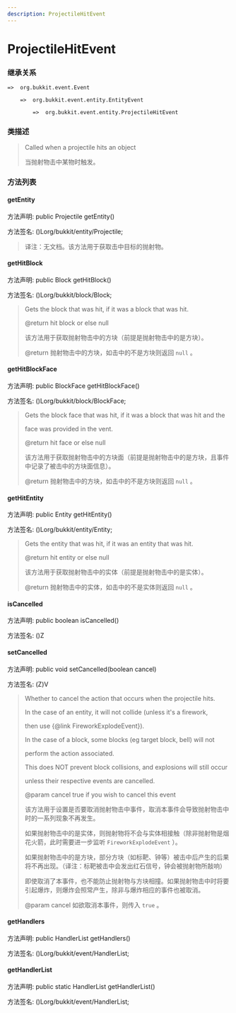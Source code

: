 ```yaml
---
description: ProjectileHitEvent
---
```


# ProjectileHitEvent

### 继承关系

    =>  org.bukkit.event.Event

        =>  org.bukkit.event.entity.EntityEvent

            =>  org.bukkit.event.entity.ProjectileHitEvent

### 类描述

> Called when a projectile hits an object
>
> 当抛射物击中某物时触发。

### 方法列表

#### getEntity

方法声明: public Projectile getEntity()

方法签名: ()Lorg/bukkit/entity/Projectile;

> 译注：无文档。该方法用于获取击中目标的抛射物。

#### getHitBlock

方法声明: public Block getHitBlock()

方法签名: ()Lorg/bukkit/block/Block;

> Gets the block that was hit, if it was a block that was hit.
>
> @return hit block or else null
>
> 该方法用于获取抛射物击中的方块（前提是抛射物击中的是方块）。
>
> @return 抛射物击中的方块，如击中的不是方块则返回 `null` 。

#### getHitBlockFace

方法声明: public BlockFace getHitBlockFace()

方法签名: ()Lorg/bukkit/block/BlockFace;

> Gets the block face that was hit, if it was a block that was hit and the
>
> face was provided in the vent.
>
> @return hit face or else null
>
> 该方法用于获取抛射物击中的方块面（前提是抛射物击中的是方块，且事件中记录了被击中的方块面信息）。
>
> @return 抛射物击中的方块，如击中的不是方块则返回 `null` 。

#### getHitEntity

方法声明: public Entity getHitEntity()

方法签名: ()Lorg/bukkit/entity/Entity;

> Gets the entity that was hit, if it was an entity that was hit.
>
> @return hit entity or else null
>
> 该方法用于获取抛射物击中的实体（前提是抛射物击中的是实体）。
>
> @return 抛射物击中的实体，如击中的不是实体则返回 `null` 。

#### isCancelled

方法声明: public boolean isCancelled()

方法签名: ()Z

#### setCancelled

方法声明: public void setCancelled(boolean cancel)

方法签名: (Z)V

> Whether to cancel the action that occurs when the projectile hits.
>
> In the case of an entity, it will not collide (unless it's a firework,
>
> then use {@link FireworkExplodeEvent}).
>
> In the case of a block, some blocks (eg target block, bell) will not
>
> perform the action associated.
>
> This does NOT prevent block collisions, and explosions will still occur
>
> unless their respective events are cancelled.
>
> @param cancel true if you wish to cancel this event
>
> 该方法用于设置是否要取消抛射物击中事件，取消本事件会导致抛射物击中时的一系列现象不再发生。
>
> 如果抛射物击中的是实体，则抛射物将不会与实体相接触（除非抛射物是烟花火箭，此时需要进一步监听 `FireworkExplodeEvent` ）。
>
> 如果抛射物击中的是方块，部分方块（如标靶、钟等）被击中后产生的后果将不再出现。（译注：标靶被击中会发出红石信号，钟会被抛射物所敲响）
>
> 即使取消了本事件，也不能防止抛射物与方块相撞。如果抛射物击中时将要引起爆炸，则爆炸会照常产生，除非与爆炸相应的事件也被取消。
>
> @param cancel 如欲取消本事件，则传入 `true` 。

#### getHandlers

方法声明: public HandlerList getHandlers()

方法签名: ()Lorg/bukkit/event/HandlerList;

#### getHandlerList

方法声明: public static HandlerList getHandlerList()

方法签名: ()Lorg/bukkit/event/HandlerList;